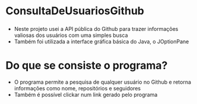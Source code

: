 # ConsultaDeUsuariosGithub

###

- Neste projeto usei a API pública do Github para trazer informações valiosas dos usuários com uma simples busca
- Também foi utilizada a interface gráfica básica do Java, o JOptionPane

###

# Do que se consiste o programa?

- O programa permite a pesquisa de qualquer usuário no Github e retorna informações como nome, repositórios e seguidores
- Também é possível clickar num link gerado pelo programa

